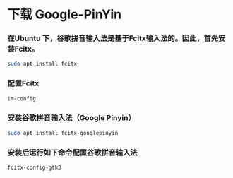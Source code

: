 # 下载 Google-PinYin

### 在Ubuntu 下，谷歌拼音输入法是基于Fcitx输入法的。因此，首先安装Fcitx。

```bash
sudo apt install fcitx
```

### 配置Fcitx

```bash
im-config
```

### 安装谷歌拼音输入法（Google Pinyin）

```bash
sudo apt install fcitx-googlepinyin
```

### 安装后运行如下命令配置谷歌拼音输入法

```bash
fcitx-config-gtk3
```
